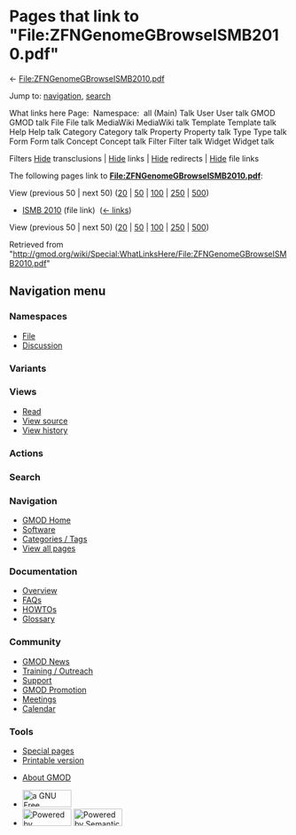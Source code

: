 <div id="mw-page-base" class="noprint">

</div>

<div id="mw-head-base" class="noprint">

</div>

<div id="content" class="mw-body" role="main">

<span id="top"></span>

<div id="mw-js-message" style="display:none;">

</div>



# <span dir="auto">Pages that link to "File:ZFNGenomeGBrowseISMB2010.pdf"</span>

<div id="bodyContent">

<div id="contentSub">

←
[File:ZFNGenomeGBrowseISMB2010.pdf](/wiki/File:ZFNGenomeGBrowseISMB2010.pdf "File:ZFNGenomeGBrowseISMB2010.pdf")

</div>

<div id="jump-to-nav" class="mw-jump">

Jump to: [navigation](#mw-navigation), [search](#p-search)

</div>

<div id="mw-content-text">

What links here Page:  Namespace:  all (Main) Talk User User talk GMOD
GMOD talk File File talk MediaWiki MediaWiki talk Template Template talk
Help Help talk Category Category talk Property Property talk Type Type
talk Form Form talk Concept Concept talk Filter Filter talk Widget
Widget talk

Filters
[Hide](/mediawiki/index.php?title=Special:WhatLinksHere/File:ZFNGenomeGBrowseISMB2010.pdf&hidetrans=1 "Special:WhatLinksHere/File:ZFNGenomeGBrowseISMB2010.pdf")
transclusions \|
[Hide](/mediawiki/index.php?title=Special:WhatLinksHere/File:ZFNGenomeGBrowseISMB2010.pdf&hidelinks=1 "Special:WhatLinksHere/File:ZFNGenomeGBrowseISMB2010.pdf")
links \|
[Hide](/mediawiki/index.php?title=Special:WhatLinksHere/File:ZFNGenomeGBrowseISMB2010.pdf&hideredirs=1 "Special:WhatLinksHere/File:ZFNGenomeGBrowseISMB2010.pdf")
redirects \|
[Hide](/mediawiki/index.php?title=Special:WhatLinksHere/File:ZFNGenomeGBrowseISMB2010.pdf&hideimages=1 "Special:WhatLinksHere/File:ZFNGenomeGBrowseISMB2010.pdf")
file links

The following pages link to
**[File:ZFNGenomeGBrowseISMB2010.pdf](/wiki/File:ZFNGenomeGBrowseISMB2010.pdf "File:ZFNGenomeGBrowseISMB2010.pdf")**:

View (previous 50 \| next 50)
([20](/mediawiki/index.php?title=Special:WhatLinksHere/File:ZFNGenomeGBrowseISMB2010.pdf&limit=20 "Special:WhatLinksHere/File:ZFNGenomeGBrowseISMB2010.pdf")
\|
[50](/mediawiki/index.php?title=Special:WhatLinksHere/File:ZFNGenomeGBrowseISMB2010.pdf&limit=50 "Special:WhatLinksHere/File:ZFNGenomeGBrowseISMB2010.pdf")
\|
[100](/mediawiki/index.php?title=Special:WhatLinksHere/File:ZFNGenomeGBrowseISMB2010.pdf&limit=100 "Special:WhatLinksHere/File:ZFNGenomeGBrowseISMB2010.pdf")
\|
[250](/mediawiki/index.php?title=Special:WhatLinksHere/File:ZFNGenomeGBrowseISMB2010.pdf&limit=250 "Special:WhatLinksHere/File:ZFNGenomeGBrowseISMB2010.pdf")
\|
[500](/mediawiki/index.php?title=Special:WhatLinksHere/File:ZFNGenomeGBrowseISMB2010.pdf&limit=500 "Special:WhatLinksHere/File:ZFNGenomeGBrowseISMB2010.pdf"))

- [ISMB 2010](/wiki/ISMB_2010 "ISMB 2010") (file link) ‎
  <span class="mw-whatlinkshere-tools">([←
  links](/mediawiki/index.php?title=Special:WhatLinksHere&target=ISMB+2010 "Special:WhatLinksHere"))</span>

View (previous 50 \| next 50)
([20](/mediawiki/index.php?title=Special:WhatLinksHere/File:ZFNGenomeGBrowseISMB2010.pdf&limit=20 "Special:WhatLinksHere/File:ZFNGenomeGBrowseISMB2010.pdf")
\|
[50](/mediawiki/index.php?title=Special:WhatLinksHere/File:ZFNGenomeGBrowseISMB2010.pdf&limit=50 "Special:WhatLinksHere/File:ZFNGenomeGBrowseISMB2010.pdf")
\|
[100](/mediawiki/index.php?title=Special:WhatLinksHere/File:ZFNGenomeGBrowseISMB2010.pdf&limit=100 "Special:WhatLinksHere/File:ZFNGenomeGBrowseISMB2010.pdf")
\|
[250](/mediawiki/index.php?title=Special:WhatLinksHere/File:ZFNGenomeGBrowseISMB2010.pdf&limit=250 "Special:WhatLinksHere/File:ZFNGenomeGBrowseISMB2010.pdf")
\|
[500](/mediawiki/index.php?title=Special:WhatLinksHere/File:ZFNGenomeGBrowseISMB2010.pdf&limit=500 "Special:WhatLinksHere/File:ZFNGenomeGBrowseISMB2010.pdf"))

</div>

<div class="printfooter">

Retrieved from
"<http://gmod.org/wiki/Special:WhatLinksHere/File:ZFNGenomeGBrowseISMB2010.pdf>"

</div>

<div id="catlinks" class="catlinks catlinks-allhidden">

</div>

<div class="visualClear">

</div>

</div>

</div>

<div id="mw-navigation">

## Navigation menu

<div id="mw-head">



<div id="left-navigation">

<div id="p-namespaces" class="vectorTabs" role="navigation"
aria-labelledby="p-namespaces-label">

### Namespaces

- <span id="ca-nstab-image"><a href="/wiki/File:ZFNGenomeGBrowseISMB2010.pdf" accesskey="c"
  title="View the file page [c]">File</a></span>
- <span id="ca-talk"><a
  href="/mediawiki/index.php?title=File_talk:ZFNGenomeGBrowseISMB2010.pdf&amp;action=edit&amp;redlink=1"
  accesskey="t"
  title="Discussion about the content page [t]">Discussion</a></span>

</div>

<div id="p-variants" class="vectorMenu emptyPortlet" role="navigation"
aria-labelledby="p-variants-label">

### 

### Variants[](#)

<div class="menu">

</div>

</div>

</div>

<div id="right-navigation">

<div id="p-views" class="vectorTabs" role="navigation"
aria-labelledby="p-views-label">

### Views

- <span id="ca-view">[Read](/wiki/File:ZFNGenomeGBrowseISMB2010.pdf)</span>
- <span id="ca-viewsource"><a
  href="/mediawiki/index.php?title=File:ZFNGenomeGBrowseISMB2010.pdf&amp;action=edit"
  accesskey="e" title="This page is protected.
  You can view its source [e]">View source</a></span>
- <span id="ca-history"><a
  href="/mediawiki/index.php?title=File:ZFNGenomeGBrowseISMB2010.pdf&amp;action=history"
  accesskey="h" title="Past revisions of this page [h]">View history</a></span>

</div>

<div id="p-cactions" class="vectorMenu emptyPortlet" role="navigation"
aria-labelledby="p-cactions-label">

### Actions[](#)

<div class="menu">

</div>

</div>

<div id="p-search" role="search">

### Search

<div id="simpleSearch">

</div>

</div>

</div>

</div>

<div id="mw-panel">

<div id="p-logo" role="banner">

<a href="/wiki/Main_Page"
style="background-image: url(http://gmod.org/images/GMOD-cogs.png);"
title="Visit the main page"></a>

</div>

<div id="p-Navigation" class="portal" role="navigation"
aria-labelledby="p-Navigation-label">

### Navigation

<div class="body">

- <span id="n-GMOD-Home">[GMOD Home](/wiki/Main_Page)</span>
- <span id="n-Software">[Software](/wiki/GMOD_Components)</span>
- <span id="n-Categories-.2F-Tags">[Categories /
  Tags](/wiki/Categories)</span>
- <span id="n-View-all-pages">[View all
  pages](/wiki/Special:AllPages)</span>

</div>

</div>

<div id="p-Documentation" class="portal" role="navigation"
aria-labelledby="p-Documentation-label">

### Documentation

<div class="body">

- <span id="n-Overview">[Overview](/wiki/Overview)</span>
- <span id="n-FAQs">[FAQs](/wiki/Category:FAQ)</span>
- <span id="n-HOWTOs">[HOWTOs](/wiki/Category:HOWTO)</span>
- <span id="n-Glossary">[Glossary](/wiki/Glossary)</span>

</div>

</div>

<div id="p-Community" class="portal" role="navigation"
aria-labelledby="p-Community-label">

### Community

<div class="body">

- <span id="n-GMOD-News">[GMOD News](/wiki/GMOD_News)</span>
- <span id="n-Training-.2F-Outreach">[Training /
  Outreach](/wiki/Training_and_Outreach)</span>
- <span id="n-Support">[Support](/wiki/Support)</span>
- <span id="n-GMOD-Promotion">[GMOD
  Promotion](/wiki/GMOD_Promotion)</span>
- <span id="n-Meetings">[Meetings](/wiki/Meetings)</span>
- <span id="n-Calendar">[Calendar](/wiki/Calendar)</span>

</div>

</div>

<div id="p-tb" class="portal" role="navigation"
aria-labelledby="p-tb-label">

### Tools

<div class="body">

- <span id="t-specialpages"><a href="/wiki/Special:SpecialPages" accesskey="q"
  title="A list of all special pages [q]">Special pages</a></span>
- <span id="t-print"><a
  href="/mediawiki/index.php?title=Special:WhatLinksHere/File:ZFNGenomeGBrowseISMB2010.pdf&amp;printable=yes"
  rel="alternate" accesskey="p"
  title="Printable version of this page [p]">Printable version</a></span>

</div>

</div>

</div>

</div>

<div id="footer" role="contentinfo">

- <span id="footer-places-about">[About
  GMOD](/wiki/GMOD:About "GMOD:About")</span>

<!-- -->

- <span id="footer-copyrightico">[<img src="http://www.gnu.org/graphics/gfdl-logo-small.png" width="88"
  height="31" alt="a GNU Free Documentation License" />](http://www.gnu.org/licenses/fdl-1.3.html)</span>
- <span id="footer-poweredbyico">[<img src="/mediawiki/skins/common/images/poweredby_mediawiki_88x31.png"
  width="88" height="31" alt="Powered by MediaWiki" />](//www.mediawiki.org/)
  [<img
  src="/mediawiki/extensions/SemanticMediaWiki/includes/../resources/images/smw_button.png"
  width="88" height="31" alt="Powered by Semantic MediaWiki" />](https://www.semantic-mediawiki.org/wiki/Semantic_MediaWiki)</span>

<div style="clear:both">

</div>

</div>
